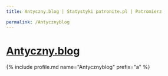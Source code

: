 ```yaml
---
title: Antyczny.blog | Statystyki patronite.pl | Patromierz

permalink: /Antycznyblog
---
```


# [Antyczny.blog](https://patronite.pl/Antycznyblog)

{% include profile.md name="Antycznyblog" prefix="a" %}
